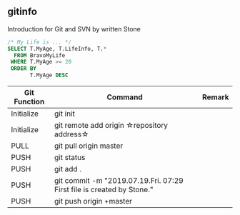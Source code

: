 ## gitinfo

Introduction for Git and SVN by written Stone

```sql
/* My Life is ... */
SELECT T.MyAge, T.LifeInfo, T.*
  FROM BravoMyLife
 WHERE T.MyAge >= 20
 ORDER BY
       T.MyAge DESC
```

Git Function | Command | Remark
-------------|---------|--------------
Initialize   | git init |
Initialize   | git remote add origin ☆repository address☆ |
PULL         | git pull origin master |
PUSH         | git status |
PUSH         | git add . |
PUSH         | git commit -m "2019.07.19.Fri. 07:29 First file is created by Stone." |
PUSH         | git push origin +master |
